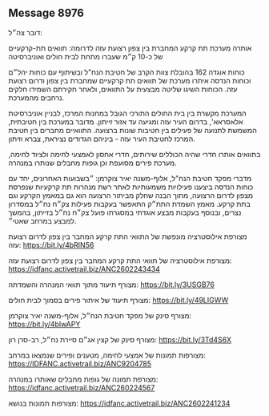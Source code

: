 ## Message 8976

דובר צה״ל: 

אותרה מערכת תת קרקע המחברת בין צפון רצועת עזה לדרומה: תוואים תת-קרקעיים של כ-10 ק״מ שעברו מתחת לבית חולים ואוניברסיטה

כוחות אוגדה 162 בהובלת צוות הקרב של חטיבת הנח"ל ובשיתוף עם כוחות יהל״ם וכוחות הנדסה איתרו מערכת של תוואים תת קרקעיים שמחברת בין צפון ודרום רצועת עזה. הכוחות השיגו שליטה מבצעית על התוואים, ולאחר חקירתם השמידו חלקים נרחבים מהמערכת.

המערכת מקשרת בין בית החולים התורכי הגובל במחנות המרכז, לבניין אוניברסיטת אלאסראא', בדרום העיר עזה ומגיעה עד אזור זייתון.
מדובר במערכת בין חטיבתית, המשמשת לתנועה של פעילים בין חטיבות שונות ברצועה. התוואיים מחברים בין חטיבת המרכז לחטיבת העיר עזה - ביניהם הגדודים נציראת, צברא וזיתון.

בתוואים אותרו חדרי שהיה הכוללים שירותים, חדרי אחסון לאמצעי לחימה ולציוד לחימה, מערכת פירים מסועפת וכן גופות מחבלים שנותרו במנהרה.

מדברי מפקד חטיבת הנח"ל, אלוף-משנה יאיר צוקרמן: ״בשבועות האחרונים, יחד עם כוחות הנדסה ביצענו פעילויות משמעותיות לאתר רשת מנהרות תת קרקעיות שנפרסת מצפון לדרום הרצועה, מתוך הבנה שחלק מביתור הרצועה הוא גם במאמץ הקרקע וגם בתת קרקע.
מאמץ השמדת התת״ק התאפשר בעקבות פעילות צק״ח נח״ל במסדרון נצרים, ובנוסף בעקבות מבצע אוגדתי במסגרתו פועל צק״ח נח״ל בזייתון, בהמשך למבצע במרחב שאטי״.

מצורפת אילוסטרציה מונפשת של התוואי התת קרקע המחבר בין צפון לדרום רצועת עזה: https://bit.ly/4bRIN56

מצורפת אילוסטרציה של תוואי התת קרקע המחבר בין צפון לדרום רצועת עזה: https://idfanc.activetrail.biz/ANC2602243434

מצורף תיעוד מתוך תוואי המנהרה והשמדתה: https://bit.ly/3USGB76

מצורף תיעוד של איתור פירים בסמוך לבית חולים: https://bit.ly/49LIGWW

מצורף סינק של מפקד חטיבת הנח״ל, אלוף-משנה יאיר צוקרמן: https://bit.ly/4bIwAPY

מצורף סינק של קצין אג״ם סיירת נח״ל, רב-סרן רון: https://bit.ly/3Td4S6X

מצורפות תמונות של אמצעי לחימה, מטענים ופירים שנמצאו במרחב: https://IDFANC.activetrail.biz/ANC9204785

מצורפת תמונה של גופות מחבלים שאותרו במנהרה: https://idfanc.activetrail.biz/ANC260224567

מצורפות תמונות בנושא: https://idfanc.activetrail.biz/ANC2602241234

